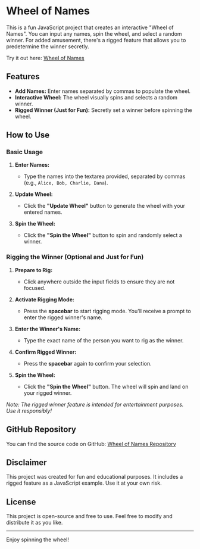 # Wheel of Names

This is a fun JavaScript project that creates an interactive "Wheel of Names". You can input any names, spin the wheel, and select a random winner. For added amusement, there's a rigged feature that allows you to predetermine the winner secretly.

Try it out here: [Wheel of Names](https://wheelofnamesv2.netlify.app/)

## Features

- **Add Names:** Enter names separated by commas to populate the wheel.
- **Interactive Wheel:** The wheel visually spins and selects a random winner.
- **Rigged Winner (Just for Fun):** Secretly set a winner before spinning the wheel.

## How to Use

### Basic Usage

1. **Enter Names:**
   - Type the names into the textarea provided, separated by commas (e.g., `Alice, Bob, Charlie, Dana`).

2. **Update Wheel:**
   - Click the **"Update Wheel"** button to generate the wheel with your entered names.

3. **Spin the Wheel:**
   - Click the **"Spin the Wheel"** button to spin and randomly select a winner.

### Rigging the Winner (Optional and Just for Fun)

1. **Prepare to Rig:**
   - Click anywhere outside the input fields to ensure they are not focused.

2. **Activate Rigging Mode:**
   - Press the **spacebar** to start rigging mode. You'll receive a prompt to enter the rigged winner's name.

3. **Enter the Winner's Name:**
   - Type the exact name of the person you want to rig as the winner.

4. **Confirm Rigged Winner:**
   - Press the **spacebar** again to confirm your selection.

5. **Spin the Wheel:**
   - Click the **"Spin the Wheel"** button. The wheel will spin and land on your rigged winner.

*Note: The rigged winner feature is intended for entertainment purposes. Use it responsibly!*

## GitHub Repository

You can find the source code on GitHub: [Wheel of Names Repository](https://github.com/makinhs/wheel-of-names)

## Disclaimer

This project was created for fun and educational purposes. It includes a rigged feature as a JavaScript example. Use it at your own risk.

## License

This project is open-source and free to use. Feel free to modify and distribute it as you like.

---

Enjoy spinning the wheel!
